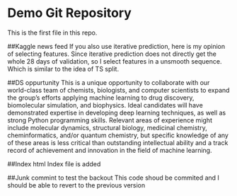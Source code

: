# Demo Git Repository

This is the first file in this repo.

##Kaggle news feed
If you also use iterative prediction, here is my opinion of selecting features. Since iterative prediction does not directly get the whole 28 days of validation, so I select features in a unsmooth sequence. Which is similar to the idea of TS split.

##DS oppurtunity
This is a unique opportunity to collaborate with our world-class team of chemists, biologists, and computer scientists to expand the group’s efforts applying machine learning to drug discovery, biomolecular simulation, and biophysics. Ideal candidates will have demonstrated expertise in developing deep learning techniques, as well as strong Python programming skills. Relevant areas of experience might include molecular dynamics, structural biology, medicinal chemistry, cheminformatics, and/or quantum chemistry, but specific knowledge of any of these areas is less critical than outstanding intellectual ability and a track record of achievement and innovation in the field of machine learning.

##Index html
Index file is added

##Junk commint to test the backout
This code shoud be commited and I should be able to revert to the previous version

